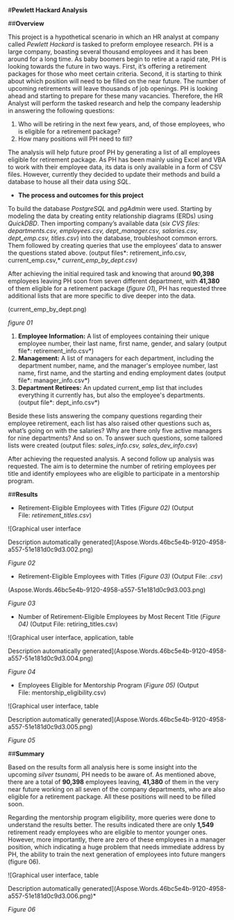 ﻿#**Pewlett Hackard Analysis**

##**Overview**

This project is a hypothetical scenario in which an HR analyst at company called *Pewlett Hackard* is tasked to preform employee research. PH is a large company, boasting several thousand employees and it has been around for a long time. As baby boomers begin to retire at a rapid rate, PH is looking towards the future in two ways. First, it’s offering a retirement packages for those who meet certain criteria. Second, it is starting to think about which position will need to be filled on the near future. The number of upcoming retirements will leave thousands of job openings. PH is looking ahead and starting to prepare for these many vacancies. Therefore, the HR Analyst will perform the tasked research and help the company leadership in answering the following questions: 

1. Who will be retiring in the next few years, and, of those employees, 
   who is eligible for a retirement package?
1. How many positions will PH need to fill?

The analysis will help future proof PH by generating a list of all employees eligible for retirement package. As PH has been mainly using Excel and VBA to work with their employee data, its data is only available in a form of CSV files. However, currently they decided to update their methods and build a database to house all their data using *SQL*.  

- **The process and outcomes for this project**

To build the database *PostgreSQL* and *pgAdmin* were used. Starting by modeling the data by creating entity relationship diagrams (ERDs) using *QuickDBD*. Then importing company’s available data (*six CVS files: departments.csv, employees.csv, dept\_manager.csv, salaries.csv, dept\_emp.csv, titles.csv*) into the database, troubleshoot common errors. Them followed by creating queries that use the employees’ data to answer the questions stated above. (output files*: retirement\_info.csv, current\_emp.csv,* *current\_emp\_by\_dept.csv)*

After achieving the initial required task and knowing that around **90,398** employees leaving PH soon from seven different department, with **41,380** of them eligible for a retirement package (*figure 01*), PH has requested three additional lists that are more specific to dive deeper into the data. 

(current_emp_by_dept.png)

*figure 01*

1. **Employee Information:** A list of employees containing their unique employee number, their last name, first name, gender, and salary (output file*: retirement\_info.csv*) 
1. **Management:** A list of managers for each department, including the department number, name, and the manager's employee number, last name, first name, and the starting and ending employment dates (output file*: manager\_info.csv*)
1. **Department Retirees:** An updated current\_emp list that includes everything it currently has, but also the employee's departments. (output file*: dept\_info.csv*)

Beside these lists answering the company questions regarding their employee retirement, each list has also raised other questions such as, what’s going on with the salaries? Why are there only five active managers for nine departments? And so on. To answer such questions, some tailored lists were created (output files: *sales\_info.csv, sales\_dev\_info.csv*)

After achieving the requested analysis. A second follow up analysis was requested. The aim is to determine the number of retiring employees per title and identify employees who are eligible to participate in a mentorship program. 

##**Results**

- Retirement-Eligible Employees with Titles (*Figure 02)* (Output File: *retirement\_titles.csv*)

![Graphical user interface

Description automatically generated](Aspose.Words.46bc5e4b-9120-4958-a557-51e181d0c9d3.002.png)

*Figure 02*

- Retirement-Eligible Employees with Titles (*Figure 03)* (Output File: *.csv*) 

(Aspose.Words.46bc5e4b-9120-4958-a557-51e181d0c9d3.003.png)

*Figure 03*

- Number of Retirement-Eligible Employees by Most Recent Title (*Figure 04)* (Output File: retiring\_titles.csv)

![Graphical user interface, application, table

Description automatically generated](Aspose.Words.46bc5e4b-9120-4958-a557-51e181d0c9d3.004.png)

*Figure 04*

- Employees Eligible for Mentorship Program (*Figure 05)* (Output File: mentorship\_eligibility.csv)

![Graphical user interface, table

Description automatically generated](Aspose.Words.46bc5e4b-9120-4958-a557-51e181d0c9d3.005.png)

*Figure 05*

##**Summary**

Based on the results form all analysis here is some insight into the upcoming *silver tsunami,* PH needs to be aware of. As mentioned above, there are a total of **90,398** employees leaving, **41,380** of them in the very near future working on all seven of the company departments, who are also eligible for a retirement package. All these positions will need to be filled soon. 

Regarding the mentorship program eligibility, more queries were done to understand the results better. The results indicated there are only **1,549** retirement ready employees who are eligible to mentor younger ones. However, more importantly, there are zero of these employees in a manager position, which indicating a huge problem that needs immediate address by PH, the ability to train the next generation of employees into future mangers (figure 06).

![Graphical user interface, table

Description automatically generated](Aspose.Words.46bc5e4b-9120-4958-a557-51e181d0c9d3.006.png)*

*Figure 06*

